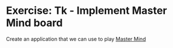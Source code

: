 # Exercise: Tk - Implement Master Mind board

Create an application that we can use to play [Master Mind](https://en.wikipedia.org/wiki/Mastermind_(board_game))



